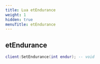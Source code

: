 ```yaml
---
title: Lua etEndurance
weight: 1
hidden: true
menuTitle: etEndurance
---
```

## etEndurance
```lua
client:SetEndurance(int endur); -- void
```